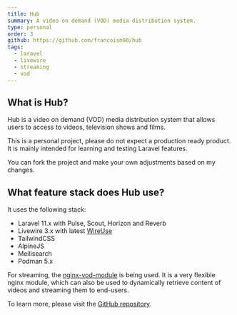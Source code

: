 ```yaml
---
title: Hub
summary: A video on demand (VOD) media distribution system.
type: personal
order: 3
github: https://github.com/francoism90/hub
tags:
  - laravel
  - livewire
  - streaming
  - vod
---
```


## What is Hub?

Hub is a video on demand (VOD) media distribution system that allows users to access to videos, television shows and films.

This is a personal project, please do not expect a production ready product.
It is mainly intended for learning and testing Laravel features.

You can fork the project and make your own adjustments based on my changes.

## What feature stack does Hub use?

It uses the following stack:

- Laravel 11.x with Pulse, Scout, Horizon and Reverb
- Livewire 3.x with latest [WireUse](https://foxws.nl/projects/wireuse)
- TailwindCSS
- AlpineJS
- Meilisearch
- Podman 5.x

For streaming, the [nginx-vod-module](https://github.com/kaltura/nginx-vod-module) is being used.
It is a very flexible nginx module, which can also be used to dynamically retrieve content of videos and streaming them to end-users.

To learn more, please visit the [GitHub repository](https://github.com/francoism90/hub).
